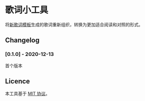 # 歌词小工具
将[新歌词模板](./template.mediawiki)生成的歌词重新组织，转换为更加适合阅读和对照的形式。

## Changelog
### [0.1.0] - 2020-12-13
首个版本

## Licence
本工具基于 [MIT 协议](../../LICENSE)。